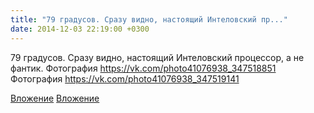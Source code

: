 ```yaml
---
title: "79 градусов. Сразу видно, настоящий Интеловский пр..."
date: 2014-12-03 22:19:00 +0300
---
```


79 градусов. Сразу видно, настоящий Интеловский процессор, а не фантик.
Фотография
https://vk.com/photo41076938_347518851
Фотография
https://vk.com/photo41076938_347519141

[Вложение](https://vk.com/photo41076938_347518851)
[Вложение](https://vk.com/photo41076938_347519141)
